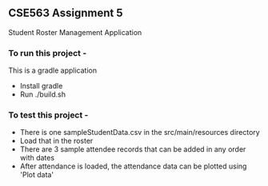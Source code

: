 ## CSE563 Assignment 5

Student Roster Management Application

### To run this project -
This is a gradle application
* Install gradle
* Run ./build.sh

### To test this project - 
* There is one sampleStudentData.csv in the src/main/resources directory
* Load that in the roster
* There are 3 sample attendee records that can be added in any order with dates
* After attendance is loaded, the attendance data can be plotted using 'Plot data'